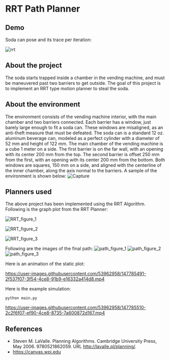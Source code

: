 # RRT Path Planner

## Demo
Soda can pose and its trace per iteration:

![rrt](https://github.com/gprajwalpoojari/Steal_the_soda/assets/53962958/00276796-f1c1-4fc5-b8be-3c081686bc2a)


## About the project
The soda starts trapped inside a chamber in the vending machine, and must be maneuvered past two barriers to get outside. The goal of this project is to implement an RRT type motion planner to steal the soda.

## About the environment
The environment consists of the vending machine interior, with the main chamber and two barriers connected. Each barrier has a window, just barely large enough to fit a soda can. These windows are misaligned, as an anti-theft measure that must be defeated. The soda can is a standard 12 oz. aluminum beverage can, modeled as a perfect cylinder with
a diameter of 52 mm and height of 122 mm. The main chamber of the vending machine is a cube 1 meter on a side. The first barrier is on the far wall, with an opening with its center 200 mm from the top. The second barrier is offset 250 mm from the first, with an opening with its center 200 mm from the bottom. Both windows are squares, 150 mm on a side, and aligned with the centerline of the inner chamber, along the axis normal to the barriers. A sample of the environment is shown below:
![Capture](https://user-images.githubusercontent.com/53962958/147783728-3228e148-a74c-4540-9aa7-6af992a6e64c.PNG)

## Planners used

The above project has been implemented using the RRT Algorithm. Following is the graph plot from the RRT Planner:

![RRT_figure_1](https://user-images.githubusercontent.com/53962958/147785281-67df6eff-bd5f-4a06-b090-efe7f66d5308.png)

![RRT_figure_2](https://user-images.githubusercontent.com/53962958/147785287-f136cfea-a3a6-48a2-bcbc-f041521310af.png)

![RRT_figure_3](https://user-images.githubusercontent.com/53962958/147785298-b44c2cf0-11cf-4a74-aca0-fd5e235b2c80.png)

Following are the images of the final path:
![path_figure_1](https://user-images.githubusercontent.com/53962958/147785244-ed6e3101-d88c-430b-a206-6d992f7fe97d.png)
![path_figure_2](https://user-images.githubusercontent.com/53962958/147785248-432d9c2f-c7cf-4470-8fa7-3511a161f8a0.png)
![path_figure_3](https://user-images.githubusercontent.com/53962958/147785254-7b49e179-8f25-44f8-a2e4-72c81288e87a.png)

Here is an animation of the static plot:

https://user-images.githubusercontent.com/53962958/147785491-2f537f07-3f54-4ce8-91b9-e16332a414d8.mp4

Here is the example simulation:
```
python main.py
```

https://user-images.githubusercontent.com/53962958/147785510-2c2f6f07-ef90-4ce8-8735-7a600872d167.mp4

## References

* Steven M. LaValle. Planning Algorithms. Cambridge University Press, May 2006.
9780521862059. URL http://lavalle.pl/planning/.
* https://canvas.wpi.edu


